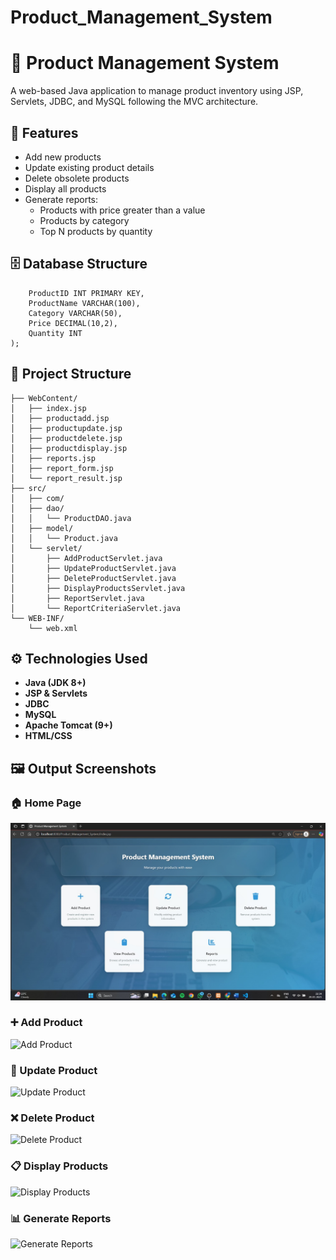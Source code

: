 # Product_Management_System


# 🛒 Product Management System

A web-based Java application to manage product inventory using JSP, Servlets, JDBC, and MySQL following the MVC architecture.

## 🚀 Features

- Add new products
- Update existing product details
- Delete obsolete products
- Display all products
- Generate reports:
  - Products with price greater than a value
  - Products by category
  - Top N products by quantity

## 🗄️ Database Structure


```CREATE TABLE Products (
    ProductID INT PRIMARY KEY,
    ProductName VARCHAR(100),
    Category VARCHAR(50),
    Price DECIMAL(10,2),
    Quantity INT
);
```


## 📁 Project Structure

```ProductWebApp/
├── WebContent/
│   ├── index.jsp
│   ├── productadd.jsp
│   ├── productupdate.jsp
│   ├── productdelete.jsp
│   ├── productdisplay.jsp
│   ├── reports.jsp
│   ├── report_form.jsp
│   └── report_result.jsp
├── src/
│   ├── com/
│   ├── dao/
│   │   └── ProductDAO.java
│   ├── model/
│   │   └── Product.java
│   └── servlet/
│       ├── AddProductServlet.java
│       ├── UpdateProductServlet.java
│       ├── DeleteProductServlet.java
│       ├── DisplayProductsServlet.java
│       ├── ReportServlet.java
│       └── ReportCriteriaServlet.java
└── WEB-INF/
    └── web.xml
```

## ⚙️ Technologies Used

- **Java (JDK 8+)**
- **JSP & Servlets**
- **JDBC**
- **MySQL**
- **Apache Tomcat (9+)**
- **HTML/CSS**

## 🖼️ Output Screenshots

### 🏠 Home Page
![Home Page](screenshots/home.jpg)

### ➕ Add Product
![Add Product](screenshots/productadd.png)

### 📝 Update Product
![Update Product](screenshots/productupdate.png)

### ❌ Delete Product
![Delete Product](screenshots/productdelete.png)

### 📋 Display Products
![Display Products](screenshots/productdisplay.png)

### 📊 Generate Reports
![Generate Reports](screenshots/reports.png)

